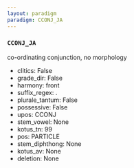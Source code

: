 ```yaml
---
layout: paradigm
paradigm: CCONJ_JA
---
```

### ` CCONJ_JA `

co-ordinating conjunction, no morphology
* clitics: False
* grade_dir: False
* harmony: front
* suffix_regex: .
* plurale_tantum: False
* possessive: False
* upos: CCONJ
* stem_vowel: None
* kotus_tn: 99
* pos: PARTICLE
* stem_diphthong: None
* kotus_av: None
* deletion: None
